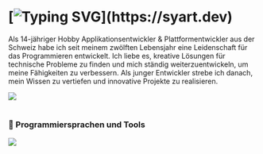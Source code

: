 # [![Typing SVG](https://readme-typing-svg.herokuapp.com?font=Fira+Code&weight=600&size=30&pause=1000&color=F7F7F7&random=false&width=435&lines=+Hallo!+%F0%9F%91%8B;Ich+bin+Syart!)](https://syart.dev)


Als 14-jähriger Hobby Applikationsentwickler & Plattformentwickler aus der Schweiz habe ich seit meinem zwölften Lebensjahr eine Leidenschaft für das Programmieren entwickelt. Ich liebe es, kreative Lösungen für technische Probleme zu finden und mich ständig weiterzuentwickeln, um meine Fähigkeiten zu verbessern. Als junger Entwickler strebe ich danach, mein Wissen zu vertiefen und innovative Projekte zu realisieren.

  <a href="https://syart.dev" target="_blank">
     <img src="https://img.shields.io/badge/Portfolio-FF5722?style=for-the-badge&logo=todoist&logoColor=white" target="_blank" /> 
  </a>

  
# 


  <h3>🧰 Programmiersprachen und Tools</h3>
<div style="display: flex;">
  <img src="https://skillicons.dev/icons?i=js,html,css,python,cpp,pycharm,vscode,github,git,discord,gmail,windows">
</div>


#


